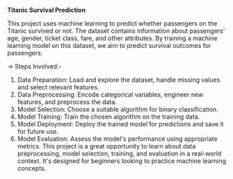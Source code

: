**Titanic Survival Prediction**

This project uses machine learning to predict whether passengers on the Titanic survived or not. The dataset contains information about passengers' age, gender, ticket class, fare, and other attributes. By training a machine learning model on this dataset, we aim to predict survival outcomes for passengers.

-> Steps Involved:-

1) Data Preparation: Load and explore the dataset, handle missing values and select relevant features.
2) Data Preprocessing: Encode categorical variables, engineer new features, and preprocess the data.
3) Model Selection: Choose a suitable algorithm for binary classification.
4) Model Training: Train the chosen algorithm on the training data.
5) Model Deployment: Deploy the trained model for predictions and save it for future use.
6) Model Evaluation: Assess the model's performance using appropriate metrics.
This project is a great opportunity to learn about data preprocessing, model selection, training, and evaluation in a real-world context. It's designed for beginners looking to practice machine learning concepts.

